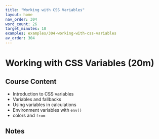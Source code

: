 ```yaml
---
title: "Working with CSS Variables"
layout: home
nav_order: 304
word_count: 26
target_minutes: 10
examples: examples/304-working-with-css-variables
av_order: 304
---
```

# Working with CSS Variables (20m)

## Course Content

- Introduction to CSS variables
- Variables and fallbacks
- Using variables in calculations
- Environment variables with `env()`
- colors and `from`

## Notes














